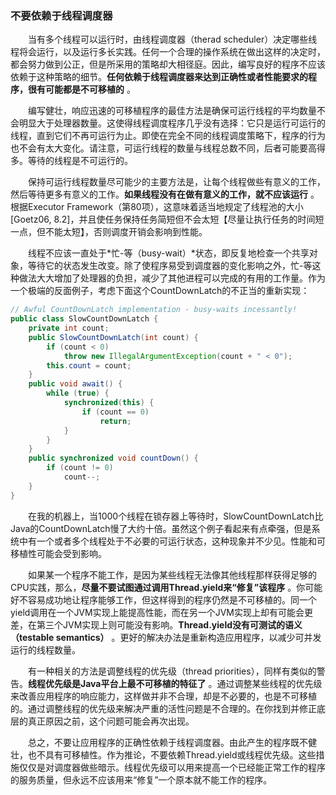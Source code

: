 ### 不要依赖于线程调度器

&emsp;&emsp;当有多个线程可以运行时，由线程调度器（therad scheduler）决定哪些线程将会运行，以及运行多长实践。任何一个合理的操作系统在做出这样的决定时，都会努力做到公正，但是所采用的策略却大相径庭。因此，编写良好的程序不应该依赖于这种策略的细节。**任何依赖于线程调度器来达到正确性或者性能要求的程序，很有可能都是不可移植的** 。

&emsp;&emsp;编写健壮，响应迅速的可移植程序的最佳方法是确保可运行线程的平均数量不会明显大于处理器数量。这使得线程调度程序几乎没有选择：它只是运行可运行的线程，直到它们不再可运行为止。即使在完全不同的线程调度策略下，程序的行为也不会有太大变化。请注意，可运行线程的数量与线程总数不同，后者可能要高得多。等待的线程是不可运行的。

&emsp;&emsp;保持可运行线程数量尽可能少的主要方法是，让每个线程做些有意义的工作，然后等待更多有意义的工作。**如果线程没有在做有意义的工作，就不应该运行** 。根据Executor Framework（第80项），这意味着适当地规定了线程池的大小\[Goetz06, 8.2\]，并且使任务保持任务简短但不会太短【尽量让执行任务的时间短一点，但不能太短】，否则调度开销会影响到性能。

&emsp;&emsp;线程不应该一直处于*忙-等（busy-wait）*状态，即反复地检查一个共享对象，等待它的状态发生改变。除了使程序易受到调度器的变化影响之外，忙-等这种做法大大增加了处理器的负担，减少了其他进程可以完成的有用的工作量。作为一个极端的反面例子，考虑下面这个CountDownLatch的不正当的重新实现：

```java
// Awful CountDownLatch implementation - busy-waits incessantly!
public class SlowCountDownLatch {
    private int count;
    public SlowCountDownLatch(int count) {
        if (count < 0)
            throw new IllegalArgumentException(count + " < 0");
        this.count = count;
    }
    public void await() {
        while (true) {
            synchronized(this) {
                if (count == 0)
                    return;
            }
        }
    }
    public synchronized void countDown() {
        if (count != 0)
            count--;
    }
}
```

&emsp;&emsp;在我的机器上，当1000个线程在锁存器上等待时，SlowCountDownLatch比Java的CountDownLatch慢了大约十倍。虽然这个例子看起来有点牵强，但是系统中有一个或者多个线程处于不必要的可运行状态，这种现象并不少见。性能和可移植性可能会受到影响。

&emsp;&emsp;如果某一个程序不能工作，是因为某些线程无法像其他线程那样获得足够的CPU实践，那么，**尽量不要试图通过调用Thread.yield来“修复”该程序** 。你可能好不容易成功地让程序能够工作，但这样得到的程序仍然是不可移植的。同一个yield调用在一个JVM实现上能提高性能，而在另一个JVM实现上却有可能会更差，在第三个JVM实现上则可能没有影响。**Thread.yield没有可测试的语义（testable semantics）** 。更好的解决办法是重新构造应用程序，以减少可并发运行的线程数量。

&emsp;&emsp;有一种相关的方法是调整线程的优先级（thread priorities），同样有类似的警告。**线程优先级是Java平台上最不可移植的特征了** 。通过调整某些线程的优先级来改善应用程序的响应能力，这样做并非不合理，却是不必要的，也是不可移植的。通过调整线程的优先级来解决严重的活性问题是不合理的。在你找到并修正底层的真正原因之前，这个问题可能会再次出现。

&emsp;&emsp;总之，不要让应用程序的正确性依赖于线程调度器。由此产生的程序既不健壮，也不具有可移植性。作为推论，不要依赖Thread.yield或线程优先级。这些措施仅仅是对调度器做些暗示。线程优先级可以用来提高一个已经能正常工作的程序的服务质量，但永远不应该用来“修复”一个原本就不能工作的程序。